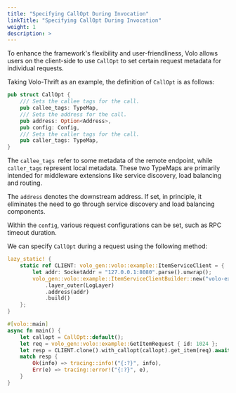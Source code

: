 ```yaml
---
title: "Specifying CallOpt During Invocation"
linkTitle: "Specifying CallOpt During Invocation"
weight: 1
description: >
---
```


To enhance the framework's flexibility and user-friendliness, Volo allows users on the client-side to use `CallOpt` to set certain request metadata for individual requests.

Taking Volo-Thrift as an example, the definition of `CallOpt` is as follows:

```rust
pub struct CallOpt {
    /// Sets the callee tags for the call.
    pub callee_tags: TypeMap,
    /// Sets the address for the call.
    pub address: Option<Address>,
    pub config: Config,
    /// Sets the caller tags for the call.
    pub caller_tags: TypeMap,
}
```

The `callee_tags `refer to some metadata of the remote endpoint, while `caller_tags` represent local metadata. These two TypeMaps are primarily intended for middleware extensions like service discovery, load balancing and routing.

The `address` denotes the downstream address. If set, in principle, it eliminates the need to go through service discovery and load balancing components.

Within the `config`, various request configurations can be set, such as RPC timeout duration.

We can specify `CallOpt` during a request using the following method:

```rust
lazy_static! {
    static ref CLIENT: volo_gen::volo::example::ItemServiceClient = {
        let addr: SocketAddr = "127.0.0.1:8080".parse().unwrap();
        volo_gen::volo::example::ItemServiceClientBuilder::new("volo-example-item")
            .layer_outer(LogLayer)
            .address(addr)
            .build()
    };
}

#[volo::main]
async fn main() {
    let callopt = CallOpt::default();
    let req = volo_gen::volo::example::GetItemRequest { id: 1024 };
    let resp = CLIENT.clone().with_callopt(callopt).get_item(req).await;
    match resp {
        Ok(info) => tracing::info!("{:?}", info),
        Err(e) => tracing::error!("{:?}", e),
    }
}
```
